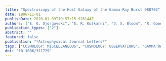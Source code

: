 ```yaml
---
title: "Spectroscopy of the Host Galaxy of the Gamma-Ray Burst 980703"
date: 1998-11-01
publishDate: 2020-01-09T19:57:15.926144Z
authors: ["S. G. Djorgovski", "S. R. Kulkarni", "J. S. Bloom", "R. Goodrich", "D. A. Frail", "L. Piro", "E. Palazzi"]
publication_types: ["2"]
abstract: ""
featured: false
publication: "*Astrophysical Journal Letters*"
tags: ["COSMOLOGY: MISCELLANEOUS", "COSMOLOGY: OBSERVATIONS", "GAMMA RAYS: BURSTS", "Cosmology: Miscellaneous", "Cosmology: Observations", "Gamma Rays: Bursts", "Astrophysics"]
doi: "10.1086/311729"
---
```


